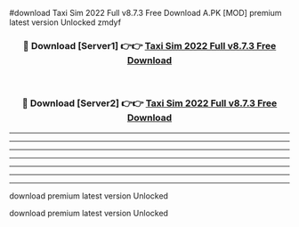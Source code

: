 #download Taxi Sim 2022 Full v8.7.3 Free Download A.PK [MOD] premium latest version Unlocked zmdyf 



<div align="center">
<h3>🔴 Download [Server1] 👉👉 <a href="https://download1apk.web.app/">Taxi Sim 2022 Full v8.7.3 Free Download</a></h3><br>

<h3>🔴 Download [Server2] 👉👉 <a href="https://download1apk.web.app/">Taxi Sim 2022 Full v8.7.3 Free Download</a></h3>
</div>





----------------------------------------------------------

----------------------------------------------------------

----------------------------------------------------------

----------------------------------------------------------

----------------------------------------------------------

----------------------------------------------------------

----------------------------------------------------------

download premium latest version Unlocked

download premium latest version Unlocked
